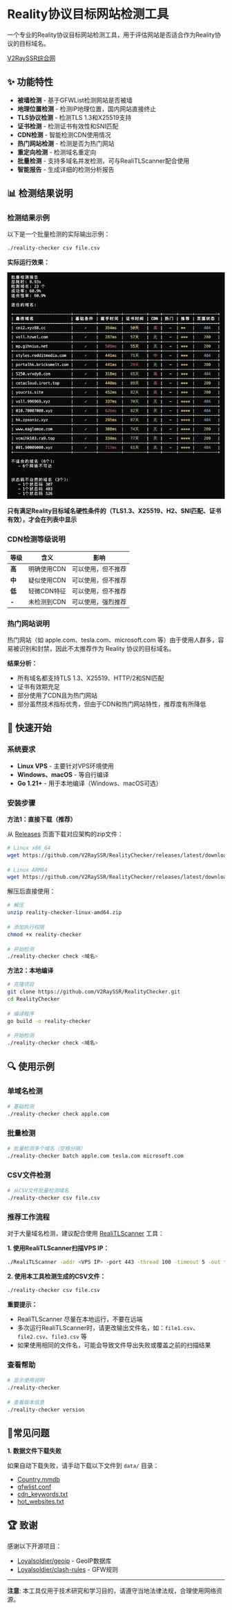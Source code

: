 # Reality协议目标网站检测工具

一个专业的Reality协议目标网站检测工具，用于评估网站是否适合作为Reality协议的目标域名。

[V2RaySSR综合网](https://v2rayssr.com)

## ✨ 功能特性

* **被墙检测** - 基于GFWList检测网站是否被墙
* **地理位置检测** - 检测IP地理位置，国内网站直接终止
* **TLS协议检测** - 检测TLS 1.3和X25519支持
* **证书检测** - 检测证书有效性和SNI匹配
* **CDN检测** - 智能检测CDN使用情况
* **热门网站检测** - 检测是否为热门网站
* **重定向检测** - 检测域名重定向
* **批量检测** - 支持多域名并发检测，可与RealiTLScanner配合使用
* **智能报告** - 生成详细的检测分析报告

## 📊 检测结果说明

### 检测结果示例

以下是一个批量检测的实际输出示例：

```bash
./reality-checker csv file.csv
```

**实际运行效果：**

![RealityChecker检测结果示例](RealityChecker.png)

**只有满足Reality目标域名硬性条件的（TLS1.3、X25519、H2、SNI匹配、证书有效），才会在列表中显示**

### CDN检测等级说明

| 等级 | 含义 | 影响 |
|------|------|------|
| **高** | 明确使用CDN | 可以使用，但不推荐 |
| **中** | 疑似使用CDN | 可以使用，但不推荐 |
| **低** | 轻微CDN特征 | 可以使用，但不推荐 |
| **-** | 未检测到CDN | 可以使用，强烈推荐 |

### 热门网站说明

热门网站（如 apple.com、tesla.com、microsoft.com 等）由于使用人群多，容易被识别和封禁，因此不太推荐作为 Reality 协议的目标域名。

**结果分析：**
- 所有域名都支持TLS 1.3、X25519、HTTP/2和SNI匹配
- 证书有效期充足
- 部分使用了CDN且为热门网站
- 部分虽然技术指标优秀，但由于CDN和热门网站特性，推荐度有所降低


## 🚀 快速开始

### 系统要求

* **Linux VPS** - 主要针对VPS环境使用
* **Windows、macOS** - 等自行编译
* **Go 1.21+** - 用于本地编译（Windows、macOS可选）

### 安装步骤

**方法1：直接下载（推荐）**

从 [Releases](https://github.com/V2RaySSR/RealityChecker/releases) 页面下载对应架构的zip文件：

```bash
# Linux x86_64
wget https://github.com/V2RaySSR/RealityChecker/releases/latest/download/reality-checker-linux-amd64.zip

# Linux ARM64
wget https://github.com/V2RaySSR/RealityChecker/releases/latest/download/reality-checker-linux-arm64.zip
```

解压后直接使用：
```bash
# 解压
unzip reality-checker-linux-amd64.zip

# 添加执行权限
chmod +x reality-checker

# 开始检测
./reality-checker check <域名>
```

**方法2：本地编译**

```bash
# 克隆项目
git clone https://github.com/V2RaySSR/RealityChecker.git
cd RealityChecker

# 编译程序
go build -o reality-checker

# 开始检测
./reality-checker check <域名>
```

## 🔍 使用示例

### 单域名检测

```bash
# 基础检测
./reality-checker check apple.com
```

### 批量检测

```bash
# 批量检测多个域名（空格分隔）
./reality-checker batch apple.com tesla.com microsoft.com
```

### CSV文件检测

```bash
# 从CSV文件批量检测域名
./reality-checker csv file.csv
```

### 推荐工作流程

对于大量域名检测，建议配合使用 [RealiTLScanner](https://github.com/XTLS/RealiTLScanner) 工具：

**1. 使用RealiTLScanner扫描VPS IP：**
```bash
./RealiTLScanner -addr <VPS IP> -port 443 -thread 100 -timeout 5 -out file.csv
```

**2. 使用本工具检测生成的CSV文件：**
```bash
./reality-checker csv file.csv
```

**重要提示：**
- RealiTLScanner 尽量在本地运行，不要在远端
- 多次运行RealiTLScanner时，请更改输出文件名，如：`file1.csv`、`file2.csv`、`file3.csv` 等
- 如果使用相同的文件名，可能会导致文件导出失败或覆盖之前的扫描结果

### 查看帮助

```bash
# 显示使用说明
./reality-checker

# 查看版本信息
./reality-checker version
```

## 🔧常见问题

**1. 数据文件下载失败**

如果自动下载失败，请手动下载以下文件到 `data/` 目录：

- [Country.mmdb](https://github.com/Loyalsoldier/geoip/releases/latest/download/Country.mmdb)
- [gfwlist.conf](https://raw.githubusercontent.com/Loyalsoldier/clash-rules/release/gfw.txt)
- [cdn_keywords.txt](https://raw.githubusercontent.com/V2RaySSR/RealityChecker/main/data/cdn_keywords.txt)
- [hot_websites.txt](https://raw.githubusercontent.com/V2RaySSR/RealityChecker/main/data/hot_websites.txt)


## 🏆 致谢

感谢以下开源项目：

* [Loyalsoldier/geoip](https://github.com/Loyalsoldier/geoip) - GeoIP数据库
* [Loyalsoldier/clash-rules](https://github.com/Loyalsoldier/clash-rules) - GFW规则

---

**注意**: 本工具仅用于技术研究和学习目的，请遵守当地法律法规，合理使用网络资源。